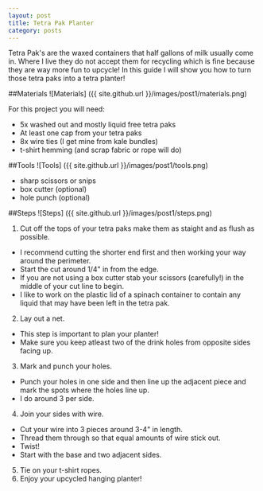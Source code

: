 ```yaml
---
layout: post
title: Tetra Pak Planter
category: posts
---
```

Tetra Pak's are the waxed containers that half gallons of milk usually come in. Where I live they do not accept them for recycling which is fine because they are way more fun to upcycle! In this guide I will show you how to turn those tetra paks into a tetra planter! 

##Materials
![Materials]
({{ site.github.url }}/images/post1/materials.png)

For this project you will need:
* 5x washed out and mostly liquid free tetra paks
* At least one cap from your tetra paks
* 8x wire ties (I get mine from kale bundles)
* t-shirt hemming (and scrap fabric or rope will do)

##Tools
![Tools]
({{ site.github.url }}/images/post1/tools.png)

* sharp scissors or snips 
* box cutter (optional)
* hole punch (optional)

##Steps
![Steps]
({{ site.github.url }}/images/post1/steps.png)

1. Cut off the tops of your tetra paks make them as staight and as flush as possible. 
* I recommend cutting the shorter end first and then working your way around the perimeter.
* Start the cut around 1/4" in from the edge. 
* If you are not using a box cutter stab your scissors (carefully!) in the middle of your cut line to begin.
* I like to work on the plastic lid of a spinach container to contain any liquid that may have been left in the tetra pak.
2. Lay out a net.
* This step is important to plan your planter! 
* Make sure you keep atleast two of the drink holes from opposite sides facing up.
3. Mark and punch your holes.
* Punch your holes in one side and then line up the adjacent piece and mark the spots where the holes line up. 
* I do around 3 per side.
4. Join your sides with wire. 
* Cut your wire into 3 pieces around 3-4" in length.
* Thread them through so that equal amounts of wire stick out.
* Twist!
* Start with the base and two adjacent sides.
5. Tie on your t-shirt ropes.
6. Enjoy your upcycled hanging planter!
